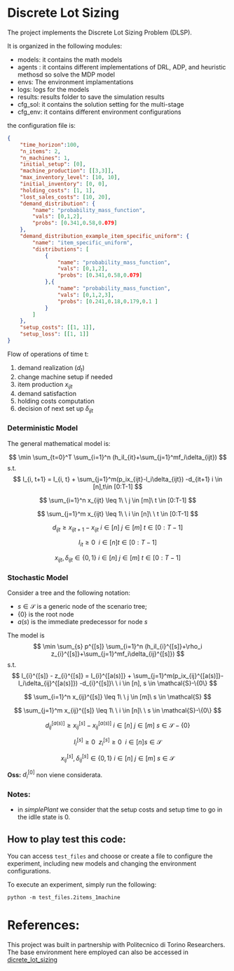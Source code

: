 # Discrete Lot Sizing

The project implements the Discrete Lot Sizing Problem (DLSP).

It is organized in the following modules:

- models:  it contains the math models
- agents : it contains different implementations of DRL, ADP, and heuristic methosd so solve the MDP model
- envs: The environment implamentations
- logs: logs for the models
- results: results folder to save the simulation results
- cfg_sol: it contains the solution setting for the multi-stage
- cfg_env: it contains different environment configurations

the configuration file is:

~~~ json
{
    "time_horizon":100,
    "n_items": 2,
    "n_machines": 1,
    "initial_setup": [0],
    "machine_production": [[3,3]],
    "max_inventory_level": [10, 10],
    "initial_inventory": [0, 0],
    "holding_costs": [1, 1],
    "lost_sales_costs": [10, 20],
    "demand_distribution": {
        "name": "probability_mass_function",
        "vals": [0,1,2],
        "probs": [0.341,0.58,0.079]
    },
    "demand_distribution_example_item_specific_uniform": {
        "name": "item_specific_uniform",
        "distributions": [
            {
                "name": "probability_mass_function",    
                "vals": [0,1,2],
                "probs": [0.341,0.58,0.079]
            },{
                "name": "probability_mass_function",    
                "vals": [0,1,2,3],
                "probs": [0.241,0.18,0.179,0.1 ]
            }
        ]  
    },
    "setup_costs": [[1, 1]],
    "setup_loss": [[1, 1]]
}
~~~


Flow of operations of time t:

1. demand realization ($d_t$)
2. change machine setup if needed
3. item production  $x_{ijt}$
4. demand satisfaction
5. holding costs computation
6. decision of next set up $\delta_{ijt}$

### Deterministic Model

The general mathematical model is:

$$
\min \sum_{t=0}^T \sum_{i=1}^n (h_iI_{it}+\sum_{j=1}^mf_i\delta_{ijt})
$$
s.t.
$$
I_{i, t+1} = I_{i, t} + \sum_{j=1}^m(p_ix_{ijt}-l_i\delta_{ijt}) -d_{it+1} i \in [n],t\in [0:T-1]
$$

$$
\sum_{i=1}^n x_{ijt} \leq 1\ \ j \in [m]\ t \in [0:T-1]
$$

$$
\sum_{j=1}^m x_{ijt} \leq 1\ \ i \in [n]\ \ t \in [0:T-1]
$$

$$
d_{ijt} \geq x_{ijt+1}-x_{ijt}\ i \in [n]\ j \in [m]\ t \in [0:T-1]
$$

$$
I_{it} \geq 0 \ \ i \in [n] t \in [0:T-1]
$$

$$
x_{ijt}, \delta_{ijt} \in \{0,1\}\ i \in [n]\ j \in [m]\ t \in [0:T-1]
$$

### Stochastic Model

Consider a tree and the following notation:

- $s \in \mathcal{S}$ is a generic node of the scenario tree;
- $\{0\}$ is the root node
- $a(s)$ is the immediate predecessor for node $s$

The model is
$$
\min \sum_{s} p^{[s]} \sum_{i=1}^n (h_iI_{i}^{[s]}+\rho_i z_{i}^{[s]}+\sum_{j=1}^mf_i\delta_{ij}^{[s]})
$$
s.t.
$$
I_{i}^{[s]} - z_{i}^{[s]} = I_{i}^{[a(s)]} + \sum_{j=1}^m(p_ix_{ij}^{[a(s)]}-l_i\delta_{ij}^{[a(s)]}) -d_{i}^{[s]}\ \ i \in [n], s \in \mathcal{S}-\{0\}
$$

$$
\sum_{i=1}^n x_{ij}^{[s]} \leq 1\ \ j \in [m]\ s \in \mathcal{S}
$$

$$
\sum_{j=1}^m x_{ij}^{[s]} \leq 1\ \ i \in [n]\ \ s \in \mathcal{S}-\{0\}
$$

$$
d_{ij}^{[a(s)]} \geq x_{ij}^{[s]}-x_{ij}^{[a(s)]}\ i \in [n]\ j \in [m]\ s \in \mathcal{S}-\{0\}
$$

$$
I_{i}^{[s]} \geq 0\ \ z_{i}^{[s]} \geq 0 \ \ i \in [n] s \in \mathcal{S}
$$

$$
x_{ij}^{[s]}, \delta_{ij}^{[s]} \in \{0,1\}\ i \in [n]\ j \in [m]\ s \in \mathcal{S}
$$

**Oss:** $d_i^{[0]}$ non viene considerata.

### Notes:

- in *simplePlant* we consider that the setup costs and setup time to go in the idlle state is 0.

  
## How to play test this code:

You can access ``test_files`` and choose or create a file to configure the experiment, including new models and changing the environment configurations.

To execute an experiment, simply run the following:

```
python -m test_files.2items_1machine
```

# References:

This project was built in partnership with Politecnico di Torino Researchers. The base environment here employed can also be accessed in [dicrete_lot_sizing](https://github.com/EdoF90/discrete_lot_sizing)

